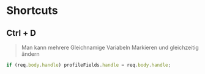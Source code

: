 # Shortcuts

## Ctrl + D

> Man kann mehrere Gleichnamige Variabeln Markieren und gleichzeitig ändern

```js
if (req.body.handle) profileFields.handle = req.body.handle;
```

